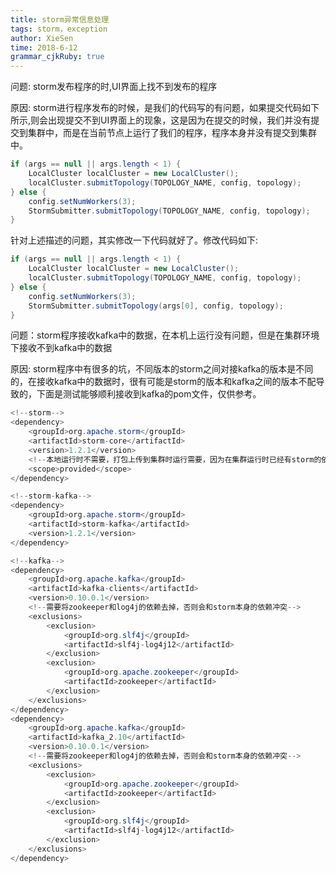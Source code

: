 ```yaml
---
title: storm异常信息处理 
tags: storm，exception
author: XieSen
time: 2018-6-12 
grammar_cjkRuby: true
---
```


问题: storm发布程序的时,UI界面上找不到发布的程序

原因: storm进行程序发布的时候，是我们的代码写的有问题，如果提交代码如下所示,则会出现提交不到UI界面上的现象，这是因为在提交的时候，我们并没有提交到集群中，而是在当前节点上运行了我们的程序，程序本身并没有提交到集群中。

``` java
if (args == null || args.length < 1) {
	LocalCluster localCluster = new LocalCluster();
	localCluster.submitTopology(TOPOLOGY_NAME, config, topology);
} else {
	config.setNumWorkers(3);
	StormSubmitter.submitTopology(TOPOLOGY_NAME, config, topology);
}
```
针对上述描述的问题，其实修改一下代码就好了。修改代码如下:

``` java
if (args == null || args.length < 1) {
	LocalCluster localCluster = new LocalCluster();
	localCluster.submitTopology(TOPOLOGY_NAME, config, topology);
} else {
	config.setNumWorkers(3);
	StormSubmitter.submitTopology(args[0], config, topology);
}
```

问题：storm程序接收kafka中的数据，在本机上运行没有问题，但是在集群环境下接收不到kafka中的数据

原因: storm程序中有很多的坑，不同版本的storm之间对接kafka的版本是不同的，在接收kafka中的数据时，很有可能是storm的版本和kafka之间的版本不配导致的，下面是测试能够顺利接收到kafka的pom文件，仅供参考。

``` java
<!--storm-->
<dependency>
	<groupId>org.apache.storm</groupId>
	<artifactId>storm-core</artifactId>
	<version>1.2.1</version>
	<!--本地运行时不需要，打包上传到集群时运行需要，因为在集群运行时已经有storm的依赖-->
	<scope>provided</scope>
</dependency>

<!--storm-kafka-->
<dependency>
	<groupId>org.apache.storm</groupId>
	<artifactId>storm-kafka</artifactId>
	<version>1.2.1</version>
</dependency>

<!--kafka-->
<dependency>
	<groupId>org.apache.kafka</groupId>
	<artifactId>kafka-clients</artifactId>
	<version>0.10.0.1</version>
	<!--需要将zookeeper和log4j的依赖去掉，否则会和storm本身的依赖冲突-->
	<exclusions>
		<exclusion>
			<groupId>org.slf4j</groupId>
			<artifactId>slf4j-log4j12</artifactId>
		</exclusion>
		<exclusion>
			<groupId>org.apache.zookeeper</groupId>
			<artifactId>zookeeper</artifactId>
		</exclusion>
	</exclusions>
</dependency>
<dependency>
	<groupId>org.apache.kafka</groupId>
	<artifactId>kafka_2.10</artifactId>
	<version>0.10.0.1</version>
	<!--需要将zookeeper和log4j的依赖去掉，否则会和storm本身的依赖冲突-->
	<exclusions>
		<exclusion>
			<groupId>org.apache.zookeeper</groupId>
			<artifactId>zookeeper</artifactId>
		</exclusion>
		<exclusion>
			<groupId>org.slf4j</groupId>
			<artifactId>slf4j-log4j12</artifactId>
		</exclusion>
	</exclusions>
</dependency>
```


